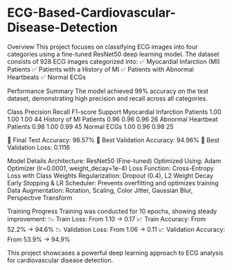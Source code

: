 # ECG-Based-Cardiovascular-Disease-Detection

Overview
This project focuses on classifying ECG images into four categories using a fine-tuned ResNet50 deep learning model. The dataset consists of 928 ECG images categorized into:
✅ Myocardial Infarction (MI) Patients
✅ Patients with a History of MI
✅ Patients with Abnormal Heartbeats
✅ Normal ECGs

Performance Summary
The model achieved 99% accuracy on the test dataset, demonstrating high precision and recall across all categories.

Class	Precision	Recall	F1-score	Support
Myocardial Infarction Patients	1.00	1.00	1.00	44
History of MI Patients	0.96	0.96	0.96	26
Abnormal Heartbeat Patients	0.98	1.00	0.99	45
Normal ECGs	1.00	0.96	0.98	25

🔹 Final Test Accuracy: 98.57%
🔹 Best Validation Accuracy: 94.96%
🔹 Best Validation Loss: 0.1116

Model Details
Architecture: ResNet50 (Fine-tuned)
Optimized Using: Adam Optimizer (lr=0.0001, weight_decay=1e-4)
Loss Function: Cross-Entropy Loss with Class Weights
Regularization: Dropout (0.4), L2 Weight Decay
Early Stopping & LR Scheduler: Prevents overfitting and optimizes training
Data Augmentation: Rotation, Scaling, Color Jitter, Gaussian Blur, Perspective Transform

Training Progress
Training was conducted for 10 epochs, showing steady improvement:
📉 Train Loss: From 1.10 → 0.17
📈 Train Accuracy: From 52.2% → 94.6%
📉 Validation Loss: From 1.06 → 0.11
📈 Validation Accuracy: From 53.9% → 94.9%


This project showcases a powerful deep learning approach to ECG analysis for cardiovascular disease detection.
